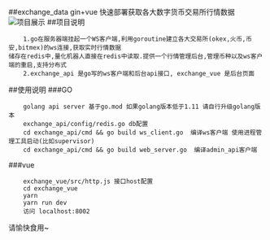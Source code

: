 ##exchange_data gin+vue 快速部署获取各大数字货币交易所行情数据
![项目展示](https://github.com/GitTsewell/exchange_data/blob/master/depth.gif)
##项目说明
```
    1.go在服务器端挂起一个WS客户端,利用goroutine建立各大交易所(okex,火币,币安,bitmex)的ws连接,获取实时行情数据
储存在redis中,量化机器人直接在redis中读取.提供一个行情管理后台,管理币种以及ws客户端的重启,支持分布式
    2.exchange_api 是go写的ws客户端和后台api接口, exchange_vue 是后台页面
```
##使用说明
###GO
```
    golang api server 基于go.mod 如果golang版本低于1.11 请自行升级golang版本
    exchange_api/config/redis.go db配置
    cd exchange_api/cmd && go build ws_client.go  编译ws客户端 使用进程管理工具启动(比如supervisor)
    cd exchange_api/cmd && go build web_server.go  编译admin_api客户端
```
###vue
```
    exchange_vue/src/http.js 接口host配置
    cd exchange_vue
    yarn
    yarn run dev
    访问 localhost:8002
```
请愉快食用~


